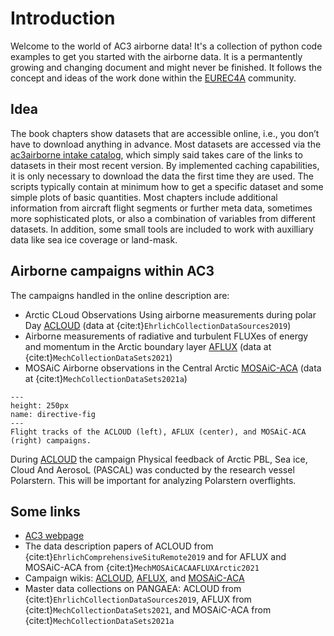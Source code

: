 # Introduction
Welcome to the world of AC3 airborne data! It's a collection of python code examples to get you started with the airborne data. It is a permantently growing and changing document and might never be finished. It follows the concept and ideas of the work done within the [EUREC4A](https://howto.eurec4a.eu/intro.html) community.

## Idea
The book chapters show datasets that are accessible online, i.e., you don’t have to download anything in advance. Most datasets are accessed via the [ac3airborne intake catalog](https://github.com/igmk/ac3airborne-intake), which simply said takes care of the links to datasets in their most recent version. By implemented caching capabilities, it is only necessary to download the data the first time they are used. The scripts typically contain at minimum how to get a specific dataset and some simple plots of basic quantities. Most chapters include additional information from aircraft flight segments or further meta data, sometimes more sophisticated plots, or also a combination of variables from different datasets. In addition, some small tools are included to work with auxilliary data like sea ice coverage or land-mask. 

## Airborne campaigns within AC3

The campaigns handled in the online description are:

- Arctic CLoud Observations Using airborne measurements during polar Day [ACLOUD](https://home.uni-leipzig.de/~ehrlich/ACLOUD_wiki_doku/doku.php) (data at {cite:t}`EhrlichCollectionDataSources2019`) 
- Airborne measurements of radiative and turbulent FLUXes of energy and momentum in the Arctic boundary layer [AFLUX](https://home.uni-leipzig.de/~ehrlich/AFLUX_wiki_doku/doku.php?id=start) (data at {cite:t}`MechCollectionDataSets2021`)
- MOSAiC Airborne observations in the Central Arctic [MOSAiC-ACA](https://home.uni-leipzig.de/~ehrlich/MOSAiC_ACA_wiki_doku/doku.php?id=start) (data at {cite:t}`MechCollectionDataSets2021a`)

```{figure} img/tracks.png
---
height: 250px
name: directive-fig
---
Flight tracks of the ACLOUD (left), AFLUX (center), and MOSAiC-ACA (right) campaigns.
```

During [ACLOUD](https://home.uni-leipzig.de/~ehrlich/ACLOUD_wiki_doku/doku.php) the campaign Physical feedback of Arctic PBL, Sea ice, Cloud And AerosoL (PASCAL) was conducted by the research vessel Polarstern. This will be important for analyzing Polarstern overflights.

## Some links
* [AC3 webpage](http://www.ac3-tr.de/)
* The data description papers of ACLOUD from {cite:t}`EhrlichComprehensiveSituRemote2019` and for AFLUX and MOSAiC-ACA from {cite:t}`MechMOSAiCACAAFLUXArctic2021`
* Campaign wikis: [ACLOUD](https://home.uni-leipzig.de/~ehrlich/ACLOUD_wiki_doku/doku.php), [AFLUX](https://home.uni-leipzig.de/~ehrlich/AFLUX_wiki_doku/doku.php?id=start), and [MOSAiC-ACA](https://home.uni-leipzig.de/~ehrlich/MOSAiC_ACA_wiki_doku/doku.php?id=start)
* Master data collections on PANGAEA: ACLOUD from {cite:t}`EhrlichCollectionDataSources2019`, AFLUX from {cite:t}`MechCollectionDataSets2021`, and MOSAiC-ACA from {cite:t}`MechCollectionDataSets2021a`
